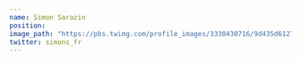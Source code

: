 ```yaml
---
name: Simon Sarazin
position: 
image_path: "https://pbs.twimg.com/profile_images/3330430716/9d435d61275384a6e3b713a6d498460a_400x400.jpeg"
twitter: simons_fr
---
```

